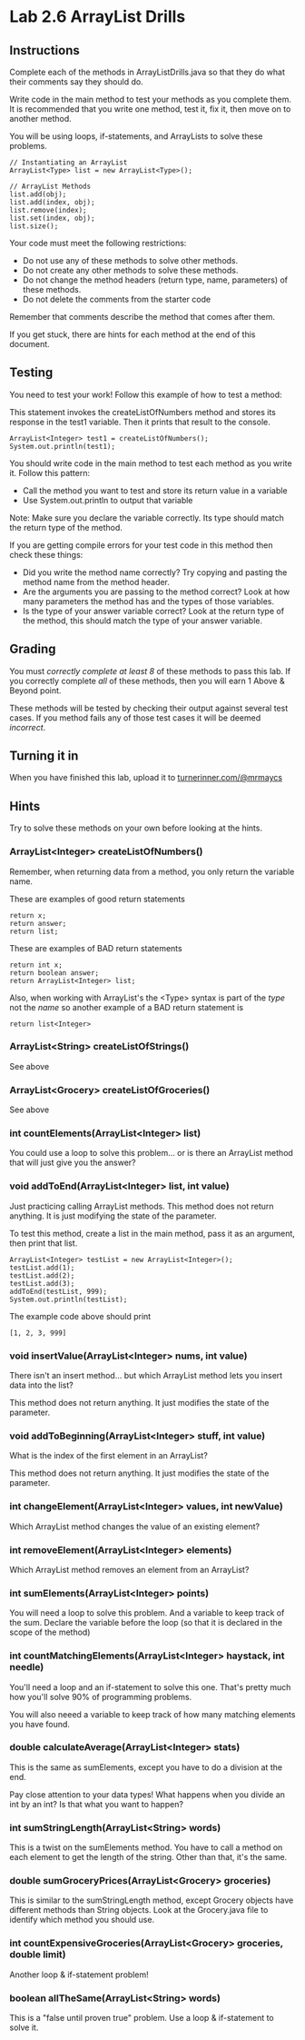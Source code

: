 # Lab 2.6 ArrayList Drills

## Instructions

Complete each of the methods in ArrayListDrills.java so that they do what their comments say they should do.

Write code in the main method to test your methods as you complete them. It is recommended that you write one method, test it, fix it, then move on to another method.

You will be using loops, if-statements, and ArrayLists to solve these problems.

```
// Instantiating an ArrayList
ArrayList<Type> list = new ArrayList<Type>();

// ArrayList Methods
list.add(obj);
list.add(index, obj);
list.remove(index);
list.set(index, obj);
list.size();
```

Your code must meet the following restrictions:

*  Do not use any of these methods to solve other methods.
*  Do not create any other methods to solve these methods.
*  Do not change the method headers (return type, name, parameters) of these methods.
*  Do not delete the comments from the starter code

Remember that comments describe the method that comes after them.

If you get stuck, there are hints for each method at the end of this document.

## Testing

You need to test your work! Follow this example of how to test a method:

This statement invokes the createListOfNumbers method and stores its response in the test1 variable. Then it prints that result to the console.

```
ArrayList<Integer> test1 = createListOfNumbers();
System.out.println(test1);
```

You should write code in the main method to test each method as you write it. Follow this pattern:

* Call the method you want to test and store its return value in a variable
* Use System.out.println to output that variable

Note: Make sure you declare the variable correctly. Its type should match the return type of the method.

If you are getting compile errors for your test code in this method then check these things:

* Did you write the method name correctly? Try copying and pasting the method name from the method header.
* Are the arguments you are passing to the method correct? Look at how many parameters the method has and the types of those variables.
* Is the type of your answer variable correct? Look at the return type of the method, this should match the type of your answer variable.

## Grading

You must *correctly complete at least 8* of these methods to pass this lab. If you correctly complete *all* of these methods, then you will earn 1 Above & Beyond point.

These methods will be tested by checking their output against several test cases. If you method fails any of those test cases it will be deemed *incorrect*.

## Turning it in

When you have finished this lab, upload it to [turnerinner.com/@mrmaycs](https://turnerinner.com/@mrmaycs)

## Hints

Try to solve these methods on your own before looking at the hints.

### ArrayList\<Integer> createListOfNumbers()
Remember, when returning data from a method, you only return the variable name.

These are examples of good return statements
```
return x;
return answer;
return list;
```

These are examples of BAD return statements
```
return int x;
return boolean answer;
return ArrayList<Integer> list;
```
Also, when working with ArrayList's the \<Type> syntax is part of the *type* not the *name* so another example of a BAD return statement is
```
return list<Integer>
```

### ArrayList\<String> createListOfStrings()
See above

### ArrayList\<Grocery> createListOfGroceries()
See above

### int countElements(ArrayList\<Integer> list)
You could use a loop to solve this problem... or is there an ArrayList method that will just give you the answer?

### void addToEnd(ArrayList\<Integer> list, int value)
Just practicing calling ArrayList methods. This method does not return anything. It is just modifying the state of the parameter.

To test this method, create a list in the main method, pass it as an argument, then print that list.

```
ArrayList<Integer> testList = new ArrayList<Integer>();
testList.add(1);
testList.add(2);
testList.add(3);
addToEnd(testList, 999);
System.out.println(testList);
```
The example code above should print
```
[1, 2, 3, 999]
```

### void insertValue(ArrayList\<Integer> nums, int value)
There isn't an insert method... but which ArrayList method lets you insert data into the list?

This method does not return anything. It just modifies the state of the parameter.

### void addToBeginning(ArrayList\<Integer> stuff, int value)
What is the index of the first element in an ArrayList?

This method does not return anything. It just modifies the state of the parameter.

### int changeElement(ArrayList\<Integer> values, int newValue)
Which ArrayList method changes the value of an existing element?

### int removeElement(ArrayList\<Integer> elements)
Which ArrayList method removes an element from an ArrayList?

### int sumElements(ArrayList\<Integer> points)
You will need a loop to solve this problem. And a variable to keep track of the sum. Declare the variable before the loop (so that it is declared in the scope of the method)

### int countMatchingElements(ArrayList\<Integer> haystack, int needle)
You'll need a loop and an if-statement to solve this one. That's pretty much how you'll solve 90% of programming problems.

You will also neeed a variable to keep track of how many matching elements you have found.

### double calculateAverage(ArrayList\<Integer> stats)
This is the same as sumElements, except you have to do a division at the end.

Pay close attention to your data types! What happens when you divide an int by an int? Is that what you want to happen?

### int sumStringLength(ArrayList\<String> words)
This is a twist on the sumElements method. You have to call a method on each element to get the length of the string. Other than that, it's the same.

### double sumGroceryPrices(ArrayList\<Grocery> groceries)
This is similar to the sumStringLength method, except Grocery objects have different methods than String objects. Look at the Grocery.java file to identify which method you should use.

### int countExpensiveGroceries(ArrayList\<Grocery> groceries, double limit)
Another loop & if-statement problem!

### boolean allTheSame(ArrayList\<String> words)
This is a "false until proven true" problem. Use a loop & if-statement to solve it.